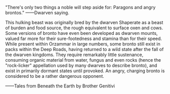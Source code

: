"There's only two things a noble will step aside for: Paragons and angry brontos."
——Dwarven saying.

This hulking beast was originally bred by the dwarven Shaperate as a beast of burden and food source, the rough equivalent to surface oxen and cows. Some versions of bronto have even been developed as dwarven mounts, valued far more for their sure-footedness and stamina than for their speed. While present within Orzammar in large numbers, some bronto still exist in packs within the Deep Roads, having returned to a wild state after the fall of the dwarven kingdoms. They require remarkably little sustenance, consuming organic material from water, fungus and even rocks (hence the "rock-licker" appellation used by many dwarves to describe bronto), and exist in primarily dormant states until provoked. An angry, charging bronto is considered to be a rather dangerous opponent.

——Tales from Beneath the Earth by Brother Genitivi